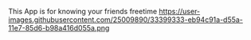 This App is for knowing your friends freetime
https://user-images.githubusercontent.com/25009890/33399333-eb94c91a-d55a-11e7-85d6-b98a416d055a.png
